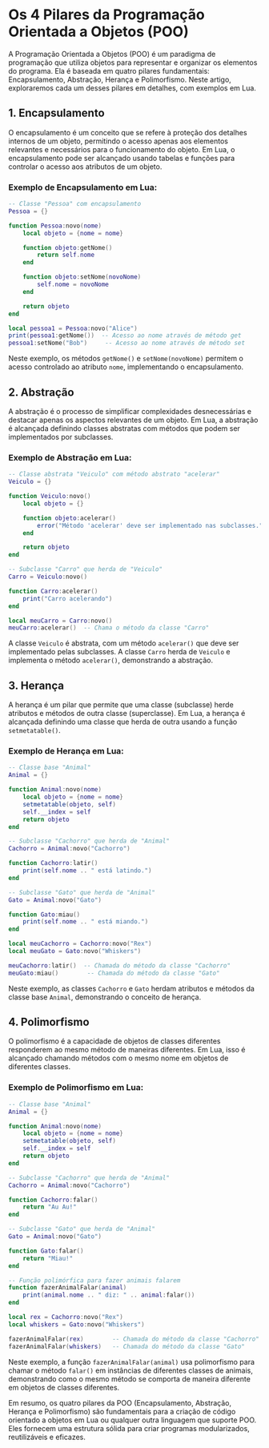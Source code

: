 # Os 4 Pilares da Programação Orientada a Objetos (POO)
A Programação Orientada a Objetos (POO) é um paradigma de programação que utiliza objetos para representar e organizar os elementos do programa. Ela é baseada em quatro pilares fundamentais: Encapsulamento, Abstração, Herança e Polimorfismo. Neste artigo, exploraremos cada um desses pilares em detalhes, com exemplos em Lua.

## 1. Encapsulamento

O encapsulamento é um conceito que se refere à proteção dos detalhes internos de um objeto, permitindo o acesso apenas aos elementos relevantes e necessários para o funcionamento do objeto. Em Lua, o encapsulamento pode ser alcançado usando tabelas e funções para controlar o acesso aos atributos de um objeto.

### Exemplo de Encapsulamento em Lua:

```lua
-- Classe "Pessoa" com encapsulamento
Pessoa = {}

function Pessoa:novo(nome)
    local objeto = {nome = nome}

    function objeto:getNome()
        return self.nome
    end

    function objeto:setNome(novoNome)
        self.nome = novoNome
    end

    return objeto
end

local pessoa1 = Pessoa:novo("Alice")
print(pessoa1:getNome())  -- Acesso ao nome através de método get
pessoa1:setNome("Bob")     -- Acesso ao nome através de método set
```

Neste exemplo, os métodos `getNome()` e `setNome(novoNome)` permitem o acesso controlado ao atributo `nome`, implementando o encapsulamento.

## 2. Abstração

A abstração é o processo de simplificar complexidades desnecessárias e destacar apenas os aspectos relevantes de um objeto. Em Lua, a abstração é alcançada definindo classes abstratas com métodos que podem ser implementados por subclasses.

### Exemplo de Abstração em Lua:

```lua
-- Classe abstrata "Veiculo" com método abstrato "acelerar"
Veiculo = {}

function Veiculo:novo()
    local objeto = {}

    function objeto:acelerar()
        error("Método 'acelerar' deve ser implementado nas subclasses.")
    end

    return objeto
end

-- Subclasse "Carro" que herda de "Veiculo"
Carro = Veiculo:novo()

function Carro:acelerar()
    print("Carro acelerando")
end

local meuCarro = Carro:novo()
meuCarro:acelerar()  -- Chama o método da classe "Carro"
```

A classe `Veiculo` é abstrata, com um método `acelerar()` que deve ser implementado pelas subclasses. A classe `Carro` herda de `Veiculo` e implementa o método `acelerar()`, demonstrando a abstração.

## 3. Herança

A herança é um pilar que permite que uma classe (subclasse) herde atributos e métodos de outra classe (superclasse). Em Lua, a herança é alcançada definindo uma classe que herda de outra usando a função `setmetatable()`.

### Exemplo de Herança em Lua:

```lua
-- Classe base "Animal"
Animal = {}

function Animal:novo(nome)
    local objeto = {nome = nome}
    setmetatable(objeto, self)
    self.__index = self
    return objeto
end

-- Subclasse "Cachorro" que herda de "Animal"
Cachorro = Animal:novo("Cachorro")

function Cachorro:latir()
    print(self.nome .. " está latindo.")
end

-- Subclasse "Gato" que herda de "Animal"
Gato = Animal:novo("Gato")

function Gato:miau()
    print(self.nome .. " está miando.")
end

local meuCachorro = Cachorro:novo("Rex")
local meuGato = Gato:novo("Whiskers")

meuCachorro:latir()  -- Chamada do método da classe "Cachorro"
meuGato:miau()        -- Chamada do método da classe "Gato"
```

Neste exemplo, as classes `Cachorro` e `Gato` herdam atributos e métodos da classe base `Animal`, demonstrando o conceito de herança.

## 4. Polimorfismo

O polimorfismo é a capacidade de objetos de classes diferentes responderem ao mesmo método de maneiras diferentes. Em Lua, isso é alcançado chamando métodos com o mesmo nome em objetos de diferentes classes.

### Exemplo de Polimorfismo em Lua:

```lua
-- Classe base "Animal"
Animal = {}

function Animal:novo(nome)
    local objeto = {nome = nome}
    setmetatable(objeto, self)
    self.__index = self
    return objeto
end

-- Subclasse "Cachorro" que herda de "Animal"
Cachorro = Animal:novo("Cachorro")

function Cachorro:falar()
    return "Au Au!"
end

-- Subclasse "Gato" que herda de "Animal"
Gato = Animal:novo("Gato")

function Gato:falar()
    return "Miau!"
end

-- Função polimórfica para fazer animais falarem
function fazerAnimalFalar(animal)
    print(animal.nome .. " diz: " .. animal:falar())
end

local rex = Cachorro:novo("Rex")
local whiskers = Gato:novo("Whiskers")

fazerAnimalFalar(rex)        -- Chamada do método da classe "Cachorro"
fazerAnimalFalar(whiskers)   -- Chamada do método da classe "Gato"
```

Neste exemplo, a função `fazerAnimalFalar(animal)` usa polimorfismo para chamar o método `falar()` em instâncias de diferentes classes de animais, demonstrando como o mesmo método se comporta de maneira diferente em objetos de classes diferentes.

Em resumo, os quatro pilares da POO (Encapsulamento, Abstração, Herança e Polimorfismo) são fundamentais para a criação de código orientado a objetos em Lua ou qualquer outra linguagem que suporte POO. Eles fornecem uma estrutura sólida para criar programas modularizados, reutilizáveis e eficazes.